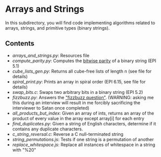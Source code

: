Arrays and Strings
====================
In this subdirectory, you will find code implementing algorithms related to
arrays, strings, and primitive types (binary strings).

Contents
---
- *arrays_and_strings.py*: Resources file
- *compute_parity.py*: Computes the [bitwise parity](http://en.wikipedia.org/wiki/Parity_bit) of a binary string (EPI 5.1)
- *cube_lists_gen.py*: Returns all cube-free lists of length n (see file for details)
- *spiral_print.py*: Prints an array in spiral order (EPI 6.15, see file for details)
- *swap_bits.c*: Swaps two arbitrary bits in a binary string (EPI 5.2)
- *fizzbuzz.py*: Answers the ["fizzbuzz question"](http://en.wikipedia.org/wiki/Fizz_buzz#Other_uses). (WARNING: asking me this during an interview will result in me forcibly sacrificing the interviewer to Satan once completed)
- *all_products_but_index*: Given an array of ints, returns an array of the product of every value in the array except array[i] for each entry
- *find_duplicates.py*: Given a string of English characters, determine if it contains any duplicate characters.
- *c_string_reversal.c*: Reverse a C null-terminated string
- *string_permutations.js*: Tests if one string is a permutation of another
- *replace_whitespace.js*: Replace all instances of whitespace in a string with "%20"
